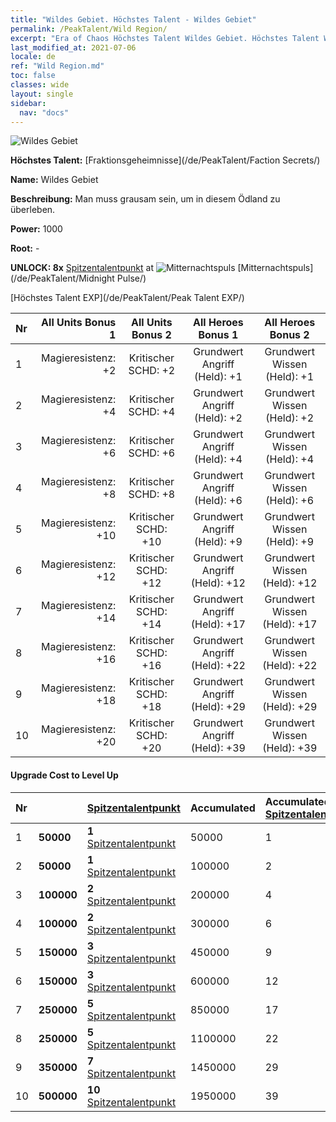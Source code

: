 ```yaml
---
title: "Wildes Gebiet. Höchstes Talent - Wildes Gebiet"
permalink: /PeakTalent/Wild Region/
excerpt: "Era of Chaos Höchstes Talent Wildes Gebiet. Höchstes Talent Wildes Gebiet. Wildes Gebiet"
last_modified_at: 2021-07-06
locale: de
ref: "Wild Region.md"
toc: false
classes: wide
layout: single
sidebar:
  nav: "docs"
---
```


  ![Wildes Gebiet](/images/pt/talent_3010.png)

  **Höchstes Talent:** [Fraktionsgeheimnisse](/de/PeakTalent/Faction Secrets/)

  **Name:** Wildes Gebiet

  **Beschreibung:** Man muss grausam sein, um in diesem Ödland zu überleben.

  **Power:** 1000

  **Root:** -

  **UNLOCK: 8x** [Spitzentalentpunkt](/ItemsDE/con_934/) at ![Mitternachtspuls](/images/pt/talent_3009.png) [Mitternachtspuls](/de/PeakTalent/Midnight Pulse/)

  [Höchstes Talent EXP](/de/PeakTalent/Peak Talent EXP/)

  | Nr | All Units Bonus 1 | All Units Bonus 2 | All Heroes Bonus 1 | All Heroes Bonus 2 |
  |:---|--------------:|:-------------:|:-------------:|:-------------:|
  | 1 | Magieresistenz: +2 | Kritischer SCHD: +2 | Grundwert Angriff (Held): +1 | Grundwert Wissen (Held): +1 |
  | 2 | Magieresistenz: +4 | Kritischer SCHD: +4 | Grundwert Angriff (Held): +2 | Grundwert Wissen (Held): +2 |
  | 3 | Magieresistenz: +6 | Kritischer SCHD: +6 | Grundwert Angriff (Held): +4 | Grundwert Wissen (Held): +4 |
  | 4 | Magieresistenz: +8 | Kritischer SCHD: +8 | Grundwert Angriff (Held): +6 | Grundwert Wissen (Held): +6 |
  | 5 | Magieresistenz: +10 | Kritischer SCHD: +10 | Grundwert Angriff (Held): +9 | Grundwert Wissen (Held): +9 |
  | 6 | Magieresistenz: +12 | Kritischer SCHD: +12 | Grundwert Angriff (Held): +12 | Grundwert Wissen (Held): +12 |
  | 7 | Magieresistenz: +14 | Kritischer SCHD: +14 | Grundwert Angriff (Held): +17 | Grundwert Wissen (Held): +17 |
  | 8 | Magieresistenz: +16 | Kritischer SCHD: +16 | Grundwert Angriff (Held): +22 | Grundwert Wissen (Held): +22 |
  | 9 | Magieresistenz: +18 | Kritischer SCHD: +18 | Grundwert Angriff (Held): +29 | Grundwert Wissen (Held): +29 |
  | 10 | Magieresistenz: +20 | Kritischer SCHD: +20 | Grundwert Angriff (Held): +39 | Grundwert Wissen (Held): +39 |


#### Upgrade Cost to Level Up

  | Nr | <i class="fas fa-coins"/> | [Spitzentalentpunkt](/ItemsDE/con_934/) | Accumulated <i class="fas fa-coins"/> | Accumulated [Spitzentalentpunkt](/ItemsDE/con_934/) |
  |:---|:--------------|:-------------|:-------------|:-------------|
  | 1 | **50000** | **1** [Spitzentalentpunkt](/ItemsDE/con_934/) | 50000 | 1 |
  | 2 | **50000** | **1** [Spitzentalentpunkt](/ItemsDE/con_934/) | 100000 | 2 |
  | 3 | **100000** | **2** [Spitzentalentpunkt](/ItemsDE/con_934/) | 200000 | 4 |
  | 4 | **100000** | **2** [Spitzentalentpunkt](/ItemsDE/con_934/) | 300000 | 6 |
  | 5 | **150000** | **3** [Spitzentalentpunkt](/ItemsDE/con_934/) | 450000 | 9 |
  | 6 | **150000** | **3** [Spitzentalentpunkt](/ItemsDE/con_934/) | 600000 | 12 |
  | 7 | **250000** | **5** [Spitzentalentpunkt](/ItemsDE/con_934/) | 850000 | 17 |
  | 8 | **250000** | **5** [Spitzentalentpunkt](/ItemsDE/con_934/) | 1100000 | 22 |
  | 9 | **350000** | **7** [Spitzentalentpunkt](/ItemsDE/con_934/) | 1450000 | 29 |
  | 10 | **500000** | **10** [Spitzentalentpunkt](/ItemsDE/con_934/) | 1950000 | 39 |
